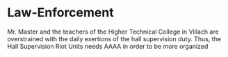 # Law-Enforcement
Mr. Master and the teachers of the Higher Technical College in Villach are overstrained with the daily exertions of the hall supervision duty. Thus, the Hall Supervision Riot Units needs AAAA in order to be more organized
